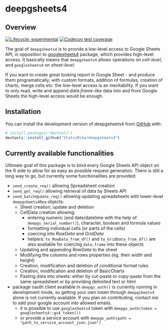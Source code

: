 
<!-- README.md is generated from README.Rmd. Please edit that file -->

# deepgsheets4

## Overview

<!-- badges: start -->

[![Lifecycle:
experimental](https://img.shields.io/badge/lifecycle-experimental-orange.svg)](https://lifecycle.r-lib.org/articles/stages.html#experimental)
[![Codecov test
coverage](https://codecov.io/gh/StatisMike/deepgsheets4/branch/main/graph/badge.svg)](https://app.codecov.io/gh/StatisMike/deepgsheets4?branch=main)
<!-- badges: end -->

The goal of `deepgsheets4` is to provide a low-level access to Google
Sheets API, in opposition to
<a href="https://github.com/tidyverse/googlesheets4"
target="_blank">googlesheets4</a> package, which provides high-level
access. It basically means that `deepgsheets4` allows operations on
*cell-level*, and `googlesheets4` on *sheet-level*.

If you want to create great looking report in Google Sheet - and produce
them programatically, with custom formats, addition of formulas,
creation of charts, merge cells etc: the low-level access is an
inevitability. If you want to only read, write and append
*data.frame-like* data into and from Google Sheets the high-level access
would be enough.

## Installation

You can install the development version of deepgsheets4 from
[GitHub](https://github.com/) with:

``` r
# install.packages("devtools")
devtools::install_github("StatisMike/deepgsheets4")
```

## Currently available functionalities

Ultimate goal of this package is to bind every Google Sheets API object
on the R side to allow for as easy as possible request generation. There
is still a long way to go, but currently some functionalities are
provided:

-   `send_create_req()` allowing Spreadsheet creation
-   `send_get_req()` allowing retrieval of data by Sheets API
-   `send_batchUpdate_req()` allowing updating spreadsheets with
    lower-level `deepgsheets4Req` objects:
    -   Sheet creation, update and deletion
    -   CellData creation allowing:
        -   entering numeric (and date/datetime with the help of
            `deepgs_serial_number()`), character, boolean and formula
            values
        -   formatting individual cells (or parts of the cells)
        -   coercing into *RowData* and *GridData*
        -   helpers: `to_RowData_from_df()` and `to_GridData_from_df()`
            are also available for coercing `data.frame` into these
            objects
    -   Updating and appending *RowData* to the sheet
    -   Modifying the columns and rows properties (eg. their width and
        height)
    -   Creation, modification and deletion of conditional format rules
    -   Creation, modification and deletion of BasicCharts
    -   Pasting data into sheets: either by cut-paste or copy-paste from
        the same spreadsheet or by providing delimited text or html
-   package oauth client available in `deepgs_auth()` is currently
    running in development mode, so getting your own token through
    `deepgsheets4` alone is not currently available. If you plan on
    contributing, contact me to add your google account into allowed
    emails.
    -   it is possible to use `googlesheets4` token with
        `deepgs_auth(token = googlesheets4::gs4_token())`
    -   or provide a service account with
        `deepgs_auth(path = "path_to_service_account_json.json")`
